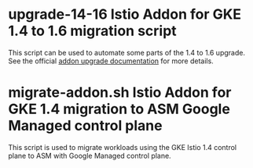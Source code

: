 # upgrade-14-16 Istio Addon for GKE 1.4 to 1.6 migration script

This script can be used to automate some parts of the 1.4 to 1.6 upgrade. 
See the official [addon upgrade documentation](https://cloud.google.com/istio/docs/istio-on-gke/upgrade-with-operator)
for more details.

# migrate-addon.sh Istio Addon for GKE 1.4 migration to ASM Google Managed control plane
This script is used to migrate workloads using the GKE Istio 1.4 control plane to ASM with Google Managed control plane.